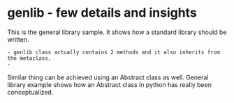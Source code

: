 # genlib - few details and insights

This is the general library sample. It shows how a standard library should be written.

    - genlib class actually contains 2 methods and it also inherits from the metaclass.
    - 
    
Similar thing can be achieved using an Abstract class as well. General library example shows 
how an Abstract class in python has really been conceptualized.
